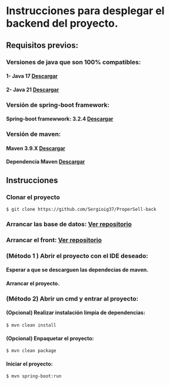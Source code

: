 # Instrucciones para desplegar el backend del proyecto.

## Requisitos previos:
### Versiones de java que son 100% compatibles:

#### 1- Java 17  [Descargar](https://www.oracle.com/java/technologies/javase/jdk17-archive-downloads.html)

#### 2- Java 21 [Descargar](https://www.oracle.com/java/technologies/javase/jdk21-archive-downloads.html)

### Versión de spring-boot framework:

#### Spring-boot framewwork: 3.2.4 [Descargar](https://mvnrepository.com/artifact/org.springframework.boot/spring-boot/3.2.4)

### Versión de maven:

#### Maven 3.9.X [Descargar](https://maven.apache.org/download.cgi)
#### Dependencia Maven [Descargar](https://mvnrepository.com/artifact/org.apache.maven/apache-maven/3.9.6)

## Instrucciones
### Clonar el proyecto
```
$ git clone https://github.com/Sergioig37/ProperSell-back
```
### Arrancar las base de datos: [Ver repositorio](https://github.com/Sergioig37/Docker)
### Arrancar el front: [Ver repositorio](https://github.com/Sergioig37/ProperSell-front)


### (Método 1 ) Abrir el proyecto con el IDE deseado:
#### Esperar a que se descarguen las dependecias de maven.
#### Arrancar el proyecto.

### (Método 2) Abrir un cmd y entrar al proyecto:

#### (Opcional) Realizar instalación limpia de dependencias:
```
$ mvn clean install
```
#### (Opcional) Enpaquetar el proyecto:
```
$ mvn clean package
```
#### Iniciar el proyecto:

```
$ mvn spring-boot:run
```

    

